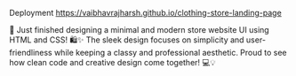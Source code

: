 Deployment https://vaibhavrajharsh.github.io/clothing-store-landing-page

🚀 Just finished designing a minimal and modern store website UI using HTML and CSS! 🛍️✨
The sleek design focuses on simplicity and user-friendliness while keeping a classy and professional aesthetic. Proud to see how clean code and creative design come together! 💻💡
